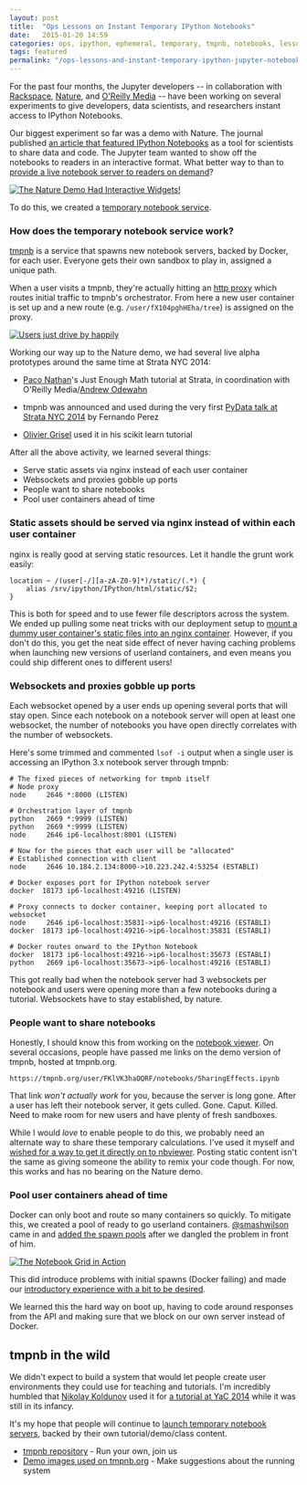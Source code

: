 ```yaml
---
layout: post
title:  "Ops Lessons on Instant Temporary IPython Notebooks"
date:   2015-01-20 14:59
categories: ops, ipython, ephemeral, temporary, tmpnb, notebooks, lessons, jupyter
tags: featured
permalink: "/ops-lessons-and-instant-temporary-ipython-jupyter-notebooks/"
---
```

For the past four months, the Jupyter developers -- in collaboration with [Rackspace](https://developer.rackspace.com), [Nature](http://www.nature.com/news/toolbox), and [O'Reilly Media](http://www.oreilly.com/) -- have been working on several experiments to give developers, data scientists, and researchers instant access to IPython Notebooks.

Our biggest experiment so far was a demo with Nature. The journal published [an article that featured IPython Notebooks](http://www.nature.com/news/interactive-notebooks-sharing-the-code-1.16261) as a tool for scientists to share data and code. The Jupyter team wanted to show off the notebooks to readers in an interactive format. What better way to than to [provide a live notebook server to readers on demand](http://www.nature.com/news/ipython-interactive-demo-7.21492)?

[![The Nature Demo Had Interactive Widgets!](https://d23f6h5jpj26xu.cloudfront.net/nvqcj7okftoqw_small.png)](http://img.svbtle.com/nvqcj7okftoqw.png)

To do this, we created a [temporary notebook service](https://github.com/jupyter/tmpnb).

### How does the temporary notebook service work?

[tmpnb](https://github.com/jupyter/tmpnb) is a service that spawns new notebook servers, backed by Docker, for each user. Everyone gets their own sandbox to play in, assigned a unique path.

When a user visits a tmpnb, they're actually hitting an [http proxy](https://github.com/jupyter/configurable-http-proxy) which routes initial traffic to tmpnb's orchestrator. From here a new user container is set up and a new route (e.g. `/user/fX104pghHEha/tree`) is assigned on the proxy.

[![Users just drive by happily](https://d23f6h5jpj26xu.cloudfront.net/z9gjan4yftabyq_small.gif)](http://img.svbtle.com/z9gjan4yftabyq.gif)

Working our way up to the Nature demo, we had several live alpha prototypes around the same time at Strata NYC 2014:

* [Paco Nathan](https://twitter.com/pacoid)'s Just Enough Math tutorial at Strata, in coordination with O'Reilly Media/[Andrew Odewahn](https://twitter.com/odewahn)

* tmpnb was announced and used during the very first [PyData talk at Strata NYC 2014](http://strataconf.com/stratany2014/public/schedule/detail/37035) by Fernando Perez

* [Olivier Grisel](https://twitter.com/ogrisel) used it in his scikit learn tutorial

After all the above activity, we learned several things:

* Serve static assets via nginx instead of each user container
* Websockets and proxies gobble up ports
* People want to share notebooks
* Pool user containers ahead of time

### Static assets should be served via nginx instead of within each user container

nginx is really good at serving static resources. Let it handle the grunt work easily:

```
location ~ /(user[-/][a-zA-Z0-9]*)/static/(.*) {
    alias /srv/ipython/IPython/html/static/$2;
}
```

This is both for speed and to use fewer file descriptors across the system. We ended up pulling some neat tricks with our deployment setup to [mount a dummy user container's static files into an nginx container](https://github.com/jupyter/tmpnb-deploy/pull/3). However, if you don't do this, you get the neat side effect of never having caching problems when launching new versions of userland containers, and even means you could ship different ones to different users!

### Websockets and proxies gobble up ports

Each websocket opened by a user ends up opening several ports that will stay open. Since each notebook on a notebook server will open at least one websocket, the number of notebooks you have open directly correlates with the number of websockets.

Here's some trimmed and commented `lsof -i` output when a single user is accessing an IPython 3.x notebook server through tmpnb:

```
# The fixed pieces of networking for tmpnb itself
# Node proxy
node     2646 *:8000 (LISTEN)

# Orchestration layer of tmpnb
python   2669 *:9999 (LISTEN)
python   2669 *:9999 (LISTEN)
node     2646 ip6-localhost:8001 (LISTEN)

# Now for the pieces that each user will be "allocated"
# Established connection with client
node     2646 10.184.2.134:8000->10.223.242.4:53254 (ESTABLI)

# Docker exposes port for IPython notebook server
docker  18173 ip6-localhost:49216 (LISTEN)

# Proxy connects to docker container, keeping port allocated to websocket
node     2646 ip6-localhost:35831->ip6-localhost:49216 (ESTABLI)
docker  18173 ip6-localhost:49216->ip6-localhost:35831 (ESTABLI)

# Docker routes onward to the IPython Notebook
docker  18173 ip6-localhost:49216->ip6-localhost:35673 (ESTABLI)
python   2669 ip6-localhost:35673->ip6-localhost:49216 (ESTABLI)
```

This got really bad when the notebook server had 3 websockets per notebook and users were opening more than a few notebooks during a tutorial. Websockets have to stay established, by nature.

### People want to share notebooks

Honestly, I should know this from working on the [notebook viewer](http://nbviewer.ipython.org/). On several occasions, people have passed me links on the demo version of tmpnb, hosted at tmpnb.org.

```
https://tmpnb.org/user/FKlVK3haOQRF/notebooks/SharingEffects.ipynb
```

That link *won't actually work* for you, because the server is long gone. After a user has left their notebook server, it gets culled. Gone. Caput. Killed. Need to make room for new users and have plenty of fresh sandboxes.

While I would *love* to enable people to do this, we probably need an alternate way to share these temporary calculations. I've used it myself and [wished for a way to get it directly on to nbviewer](https://twitter.com/rgbkrk/status/557942542063652864). Posting static content isn't the same as giving someone the ability to remix your code though. For now, this works and has no bearing on the Nature demo. 

### Pool user containers ahead of time

Docker can only boot and route so many containers so quickly. To mitigate this, we created a pool of ready to go userland containers. [@smashwilson](https://github.com/smashwilson) came in and [added the spawn pools](https://github.com/jupyter/tmpnb/pull/69) after we dangled the problem in front of him.

[![The Notebook Grid in Action](https://d23f6h5jpj26xu.cloudfront.net/jlvadowzumttlg_small.gif)](http://img.svbtle.com/jlvadowzumttlg.gif)

This did introduce problems with initial spawns (Docker failing) and made our [introductory experience with a bit to be desired](https://github.com/jupyter/tmpnb/issues/87).

We learned this the hard way on boot up, having to code around responses from the API and making sure that we block on our own server instead of Docker.

## tmpnb in the wild

We didn't expect to build a system that would let people create user environments they could use for teaching and tutorials. I'm incredibly humbled that [Nikolay Koldunov](https://twitter.com/koldunovn) used it for [a tutorial at YaC 2014](http://koldunov.net/?p=950) while it was still in its infancy.

It's my hope that people will continue to [launch temporary notebook servers](https://tmpnb.org), backed by their own tutorial/demo/class content.

* [tmpnb repository](https://github.com/jupyter/tmpnb) - Run your own, join us
* [Demo images used on tmpnb.org](https://github.com/jupyter/docker-demo-images) - Make suggestions about the running system
